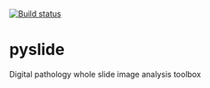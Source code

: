 [![Build status](https://travis-ci.org/PingjunChen/pyslide.svg?master)](https://travis-ci.org/PingjunChen)

pyslide
========
Digital pathology whole slide image analysis toolbox
